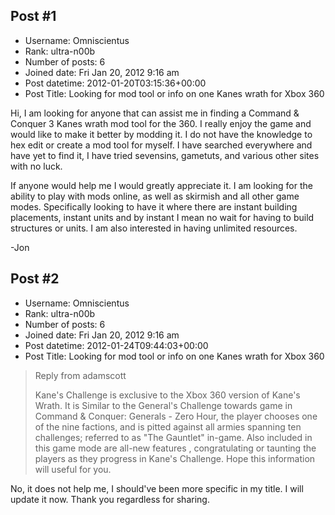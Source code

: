 ## Post #1
- Username: Omniscientus
- Rank: ultra-n00b
- Number of posts: 6
- Joined date: Fri Jan 20, 2012 9:16 am
- Post datetime: 2012-01-20T03:15:36+00:00
- Post Title: Looking for mod tool or info on one Kanes wrath for Xbox 360

Hi, I am looking for anyone that can assist me in finding a Command & Conquer 3 Kanes wrath mod tool for the 360. I really enjoy the game and would like to make it better by modding it. I do not have the knowledge to hex edit or create a mod tool for myself. I have searched everywhere and have yet to find it, I have tried sevensins, gametuts, and various other sites with no luck. 

If anyone would help me I would greatly appreciate it. I am looking for the ability to play with mods online, as well as skirmish and all other game modes. Specifically looking to have it where there are instant building placements, instant units and by instant I mean no wait for having to build structures or units. I am also interested in having unlimited resources. 

-Jon
## Post #2
- Username: Omniscientus
- Rank: ultra-n00b
- Number of posts: 6
- Joined date: Fri Jan 20, 2012 9:16 am
- Post datetime: 2012-01-24T09:44:03+00:00
- Post Title: Looking for mod tool or info on one Kanes wrath for Xbox 360

> Reply from adamscott
>
> Kane's Challenge is exclusive to the Xbox 360 version of Kane's Wrath. It is Similar to the General's Challenge towards game in Command & Conquer: Generals - Zero Hour, the player chooses one of the nine factions, and is pitted against all armies spanning ten challenges; referred to as "The Gauntlet" in-game. Also included in this game mode are all-new features , congratulating or taunting the players as they progress in Kane's Challenge. Hope this information will useful for you.

No, it does not help me, I should've been more specific in my title. I will update it now. Thank you regardless for sharing.
